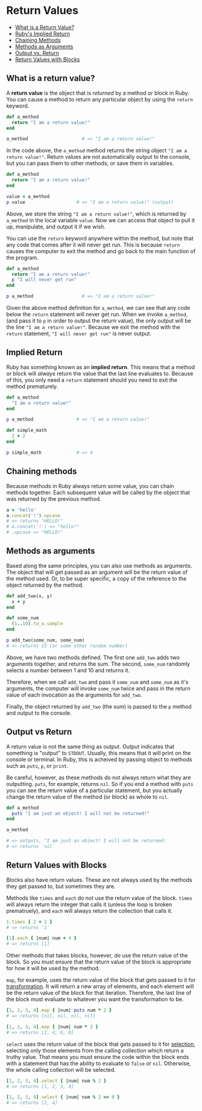 # Return Values

- [What is a Return Value?](#what-is-a-return-value)
- [Ruby's Implied Return](#implied-return)
- [Chaining Methods](#chaining-methods)
- [Methods as Arguments](#methods-as-arguments)
- [Output vs. Return](#output-vs-return)
- [Return Values with Blocks](#return-values-with-blocks)

## What is a return value?

A **return value** is the object that is _returned_ by a method or block in Ruby. You can cause a method to return any particular object by using the `return` keyword.

```ruby
def a_method
  return "I am a return value!"
end

a_method                    # => "I am a return value!"
```

In the code above, the `a_method` method returns the string object `"I am a return value!"`. Return values are not automatically output to the console, but you can pass them to other methods, or save them in variables.

```ruby
def a_method
  return "I am a return value!"
end

value = a_method
p value                   # => "I am a return value!" (output)
```

Above, we store the string `"I am a return value!"`, which is returned by `a_method` in the local variable `value`. Now we can access that object to pull it up, manipulate, and output it if we wish.

You can use the `return` keyword anywhere within the method, but note that any code that comes after it will never get run. This is because `return` causes the computer to exit the method and go back to the main function of the program.

```ruby
def a_method
  return "I am a return value!"
  p "I will never get run"
end

p a_method                  # => "I am a return value!"
```

Given the above method definition for `a_method`, we can see that any code below the `return` statement will never get run. When we invoke `a_method`, (and pass it to `p` in order to output the return value), the only output will be the line `"I am a return value!"`. Because we exit the method with the `return` statement, `"I will never get run"` is never output.

## Implied Return

Ruby has something known as an **implied return**. This means that a method or block will _always_ return the value that the last line evaluates to. Because of this, you only need a `return` statement should you need to exit the method prematurely.

```ruby
def a_method
  "I am a return value!"
end

p a_method                # => "I am a return value!"

def simple_math
  2 + 2
end

p simple_math             # => 4
```

## Chaining methods

Because methods in Ruby always return some value, you can chain methods together. Each subsequent value will be called by the object that was returned by the previous method.

```ruby
a = 'hello'
a.concat('!').upcase
# => returns "HELLO!"
# a.concat('!') => "hello!"
# .upcase => "HELLO!"
```

## Methods as arguments

Based along the same principles, you can also use methods as arguments. The object that will get passed as an argument will be the return value of the method used. Or, to be super specific, a copy of the reference to the object returned by the method.

```ruby
def add_two(x, y)
  x + y
end

def some_num
  (1..10).to_a.sample
end

p add_two(some_num, some_num)
# => returns 15 (or some other random number)
```

Above, we have two methods defined. The first one `add_two` adds two arguments together, and returns the sum. The second, `some_num` randomly selects a number between 1 and 10 and returns it.

Therefore, when we call `add_two` and pass it `some_num` and `some_num` as it's arguments, the computer will invoke `some_num` twice and pass in the return value of each invocation as the arguments for `add_two`.

Finally, the object returned by `add_two` (the sum) is passed to the `p` method and output to the console.

## Output vs Return

A return value is not the same thing as output. Output indicates that something is "output" to `STDOUT`. Usually, this means that it will print on the console or terminal. In Ruby, this is acheived by passing object to methods such as `puts`, `p`, or `print`.

Be careful, however, as these methods do not always return what they are outputting. `puts`, for example, returns `nil`. So if you end a method with `puts` you can see the return value of a particular statement, but you actually change the return value of the method (or block) as whole to `nil`.

```ruby
def a_method
  puts "I am just an object! I will not be returned!"
end

a_method 

# => outputs, "I am just an object! I will not be returned!
# => returns `nil`
```

## Return Values with Blocks

Blocks also have return values. These are not always used by the methods they get passed to, but sometimes they are.

Methods like `times` and `each` do not use the return value of the block. `times` will always return the integer that calls it (unless the loop is broken prematruely), and `each` will always return the collection that calls it.

```ruby
1.times { 2 + 2 }
# => returns '1'

[1].each { |num| num + 4 }
# => returns [1]
```

Other methods that takes blocks, however, _do_ use the return value of the block. So you must ensure that the return value of the block is appropriate for how it will be used by the method.

`map`, for example, uses the return value of the block that gets passed to it for [transformation](./working_with_collections.md#transformation). It will return a new array of elements, and each element will be the return value of the block for that iteration. Therefore, the last line of the block must evaluate to whatever you want the transformation to be.

```ruby
[1, 2, 3, 4].map { |num| puts num * 2 }
# => returns [nil, nil, nil, nil]

[1, 2, 3, 4].map { |num| num * 2 }
# => returns [2, 4, 6, 8]
```

`select` uses the return value of the block that gets passed to it for [selection](./working_with_collections.md#selection), selecting only those elements from the calling collection which return a truthy value. That means you must ensure the code within the block ends with a statement that has the ability to evaluate to `false` or `nil`. Otherwise, the whole calling collection will be selected.

```ruby
[1, 2, 3, 4].select { |num| num % 2 }
# => returns [1, 2, 3, 4]

[1, 2, 3, 4].select { |num| num % 2 == 0 }
# => returns [2, 4]
```